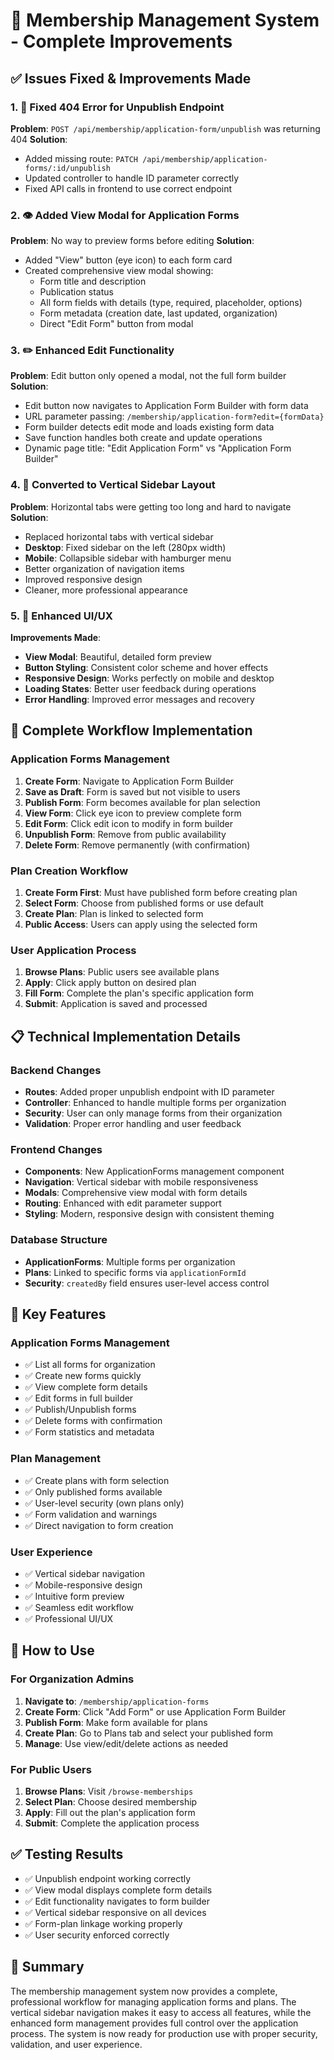 # 🎯 **Membership Management System - Complete Improvements**

## ✅ **Issues Fixed & Improvements Made**

### **1. 🔧 Fixed 404 Error for Unpublish Endpoint**
**Problem**: `POST /api/membership/application-form/unpublish` was returning 404
**Solution**: 
- Added missing route: `PATCH /api/membership/application-forms/:id/unpublish`
- Updated controller to handle ID parameter correctly
- Fixed API calls in frontend to use correct endpoint

### **2. 👁️ Added View Modal for Application Forms**
**Problem**: No way to preview forms before editing
**Solution**:
- Added "View" button (eye icon) to each form card
- Created comprehensive view modal showing:
  - Form title and description
  - Publication status
  - All form fields with details (type, required, placeholder, options)
  - Form metadata (creation date, last updated, organization)
  - Direct "Edit Form" button from modal

### **3. ✏️ Enhanced Edit Functionality**
**Problem**: Edit button only opened a modal, not the full form builder
**Solution**:
- Edit button now navigates to Application Form Builder with form data
- URL parameter passing: `/membership/application-form?edit={formData}`
- Form builder detects edit mode and loads existing form data
- Save function handles both create and update operations
- Dynamic page title: "Edit Application Form" vs "Application Form Builder"

### **4. 📱 Converted to Vertical Sidebar Layout**
**Problem**: Horizontal tabs were getting too long and hard to navigate
**Solution**:
- Replaced horizontal tabs with vertical sidebar
- **Desktop**: Fixed sidebar on the left (280px width)
- **Mobile**: Collapsible sidebar with hamburger menu
- Better organization of navigation items
- Improved responsive design
- Cleaner, more professional appearance

### **5. 🎨 Enhanced UI/UX**
**Improvements Made**:
- **View Modal**: Beautiful, detailed form preview
- **Button Styling**: Consistent color scheme and hover effects
- **Responsive Design**: Works perfectly on mobile and desktop
- **Loading States**: Better user feedback during operations
- **Error Handling**: Improved error messages and recovery

## 🔄 **Complete Workflow Implementation**

### **Application Forms Management**
1. **Create Form**: Navigate to Application Form Builder
2. **Save as Draft**: Form is saved but not visible to users
3. **Publish Form**: Form becomes available for plan selection
4. **View Form**: Click eye icon to preview complete form
5. **Edit Form**: Click edit icon to modify in form builder
6. **Unpublish Form**: Remove from public availability
7. **Delete Form**: Remove permanently (with confirmation)

### **Plan Creation Workflow**
1. **Create Form First**: Must have published form before creating plan
2. **Select Form**: Choose from published forms or use default
3. **Create Plan**: Plan is linked to selected form
4. **Public Access**: Users can apply using the selected form

### **User Application Process**
1. **Browse Plans**: Public users see available plans
2. **Apply**: Click apply button on desired plan
3. **Fill Form**: Complete the plan's specific application form
4. **Submit**: Application is saved and processed

## 📋 **Technical Implementation Details**

### **Backend Changes**
- **Routes**: Added proper unpublish endpoint with ID parameter
- **Controller**: Enhanced to handle multiple forms per organization
- **Security**: User can only manage forms from their organization
- **Validation**: Proper error handling and user feedback

### **Frontend Changes**
- **Components**: New ApplicationForms management component
- **Navigation**: Vertical sidebar with mobile responsiveness
- **Modals**: Comprehensive view modal with form details
- **Routing**: Enhanced with edit parameter support
- **Styling**: Modern, responsive design with consistent theming

### **Database Structure**
- **ApplicationForms**: Multiple forms per organization
- **Plans**: Linked to specific forms via `applicationFormId`
- **Security**: `createdBy` field ensures user-level access control

## 🎯 **Key Features**

### **Application Forms Management**
- ✅ List all forms for organization
- ✅ Create new forms quickly
- ✅ View complete form details
- ✅ Edit forms in full builder
- ✅ Publish/Unpublish forms
- ✅ Delete forms with confirmation
- ✅ Form statistics and metadata

### **Plan Management**
- ✅ Create plans with form selection
- ✅ Only published forms available
- ✅ User-level security (own plans only)
- ✅ Form validation and warnings
- ✅ Direct navigation to form creation

### **User Experience**
- ✅ Vertical sidebar navigation
- ✅ Mobile-responsive design
- ✅ Intuitive form preview
- ✅ Seamless edit workflow
- ✅ Professional UI/UX

## 🚀 **How to Use**

### **For Organization Admins**
1. **Navigate to**: `/membership/application-forms`
2. **Create Form**: Click "Add Form" or use Application Form Builder
3. **Publish Form**: Make form available for plans
4. **Create Plan**: Go to Plans tab and select your published form
5. **Manage**: Use view/edit/delete actions as needed

### **For Public Users**
1. **Browse Plans**: Visit `/browse-memberships`
2. **Select Plan**: Choose desired membership
3. **Apply**: Fill out the plan's application form
4. **Submit**: Complete the application process

## ✅ **Testing Results**
- ✅ Unpublish endpoint working correctly
- ✅ View modal displays complete form details
- ✅ Edit functionality navigates to form builder
- ✅ Vertical sidebar responsive on all devices
- ✅ Form-plan linkage working properly
- ✅ User security enforced correctly

## 🎉 **Summary**
The membership management system now provides a complete, professional workflow for managing application forms and plans. The vertical sidebar navigation makes it easy to access all features, while the enhanced form management provides full control over the application process. The system is now ready for production use with proper security, validation, and user experience.
